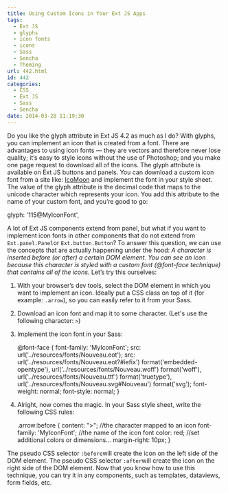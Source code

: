 ```yaml
---
title: Using Custom Icons in Your Ext JS Apps
tags:
  - Ext JS
  - glyphs
  - icon fonts
  - icons
  - Sass
  - Sencha
  - Theming
url: 442.html
id: 442
categories:
  - CSS
  - Ext JS
  - Sass
  - Sencha
date: 2014-03-28 11:19:30
---
```


Do you like the glyph attribute in Ext JS 4.2 as much as I do? With glyphs, you can implement an icon that is created from a font. There are advantages to using icon fonts — they are vectors and therefore never lose quality; it’s easy to style icons without the use of Photoshop; and you make one page request to download all of the icons. The glyph attribute is available on Ext JS buttons and panels. You can download a custom icon font from a site like: [IcoMoon](http://icomoon.io/) and implement the font in your style sheet. The value of the glyph attribute is the decimal code that maps to the unicode character which represents your icon. You add this attribute to the name of your custom font, and you’re good to go:

glyph: '115@MyIconFont',

A lot of Ext JS components extend from panel, but what if you want to implement icon fonts in other components that do not extend from `Ext.panel.Panel`or `Ext.button.Button`? To answer this question, we can use the concepts that are actually happening under the hood: _A character is inserted before (or after) a certain DOM element. You can see an icon because this character is styled with a custom font (@font-face technique) that contains all of the icons._ Let’s try this ourselves:

1.  With your browser’s dev tools, select the DOM element in which you want to implement an icon. Ideally put a CSS class on top of it (for example: `.arrow`), so you can easily refer to it from your Sass.
2.  Download an icon font and map it to some character. (Let's use the following character: `>`)
3.  Implement the icon font in your Sass:
    
    @font-face { font-family: 'MyIconFont'; src: url('../resources/fonts/Nouveau.eot'); src: url('../resources/fonts/Nouveau.eot?#iefix') format('embedded-opentype'), url('../resources/fonts/Nouveau.woff') format('woff'), url('../resources/fonts/Nouveau.ttf') format('truetype'), url('../resources/fonts/Nouveau.svg#Nouveau') format('svg'); font-weight: normal; font-style: normal; }
    
4.  Alright, now comes the magic. In your Sass style sheet, write the following CSS rules:
    
    .arrow:before { content: ">"; //the character mapped to an icon font-family: 'MyIconFont'; //the name of the icon font color: red; //set additional colors or dimensions... margin-right: 10px; }
    

The pseudo CSS selector `:before`will create the icon on the left side of the DOM element. The pseudo CSS selector `:after`will create the icon on the right side of the DOM element. Now that you know how to use this technique, you can try it in any components, such as templates, dataviews, form fields, etc.